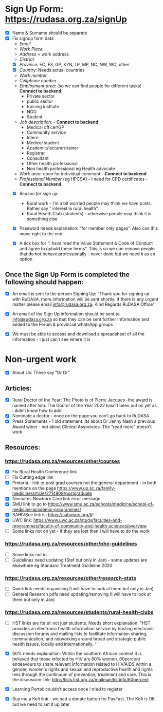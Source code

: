 # Sign Up Form: https://rudasa.org.za/signUp
- [x] Name & Surname should be separate
- [x] Fix signup form data
    - *Email*
    - *Work Place*
    - *Address* = work address
    - *District*
    - [x] *Province*: EC, FS, GP, KZN, LP, MP, NC, NW, WC, other
    - [x] *Country*: Needs actual countries
    - *Work number*
    - *Cellphone number*
    - *Employment area*: (so we can find people for different tasks) - **Connect to backend**
        - Private sector
        - public sector
        - training institute
        - NGO
        - Student 
    - *Job description*: - **Connect to backend**
        - Medical officer/GP
        - Community service
        - Intern
        - Medical student
        - Academic/lecturer/trainer
        - Registrar
        - Consultant
        - Other health professional
        - Non health professional eg Health advocate
    - *Work area*: open for individual comment - **Connect to backend**
    - *Professional Number* (eg HPCSA) - I need for CPD certificates - **Connect to backend**
    - [x] *Reason for sign up*:
        - Rural work - I’m a bit worried people may think we have posts. Rather say “ interest in rural health”.
        - Rural Health Club (students) - otherwise people may think it is something else

    - [x] Password needs explanation: “for member only pages”. Also can this move right to the end.
    - [x] A tick box for “I have read the Value Statement  & Code of Conduct and agree to uphold these terms”. This is so we can remove people that do not behave professionally - never done but we need it as an option.

## Once the Sign Up Form is completed the following should happen:
- [x] An email is sent to the person Signing Up: “Thank you for signing up with RuDASA, more information will be sent shortly. If there is any urgent matter please email info@rudasa.org.za. Kind Regards RuDASA Office"

- [x] An email of the Sign Up information should be sent to Info@rudasa.org.za so that they can be sent further information and added to the Forum & provincial whatsApp groups

- [x] We must be able to access and download a spreadsheet of all the information - I just can’t see where it is



# Non-urgent work
- [x] About Us: These say "Dr Dr"

## Articles:
- [x] Rural Doctor of the Year: The Photo is of Pierre Jacques -the award is named after him.  The Doctor of the Year 2022 hasn’t been put on yet as I didn’t know how to add
- [x] Nominate a doctor - once on the page you can’t  go back to RuDASA
- [x] Press Statements - 1 old statement. Its about Dr Jenny Nash a previous Award winer - not about Clinical Associates. The "read more" doesn’t work

## Resources:
### https://rudasa.org.za/resources/other/courses
- [x] Fix Rural Health Conference link
- [ ] Fix Cutting edge link
- [x] Pretoria - link to post grad courses not the general department - in both mentions on the page https://www.up.ac.za/family-medicine/article/2714809/postgraduate
- [x] Neonates Newborn Care link error message
- [x] SMU link to go to https://www.smu.ac.za/schools/medicine/school-of-medicine-academic-programmes/
- [x] SAHIVSoc link is: https://sahivsoc.org/#!
- [x] UWC link: https://www.uwc.ac.za/study/faculties-and-programmes/faculty-of-community-and-health-sciences/overview
- [ ] Some links not on yet - if they are lost then I will have to do the work

### https://rudasa.org.za/resources/other/phc-guidelines
- [ ] Some links not in
- [ ] Guidelines need updating (Stef but only in Jan) - some updates are elsewhere eg Standard Treatment Guideline 2020

### https://rudasa.org.za/resources/other/research-stats
- [ ] Quick link needs organising (I will have to look at them but only in Jan)
- [ ] General Research pdfs need updating/removing (I will have to look at them but only in Jan)

### https://rudasa.org.za/resources/students/rural-health-clubs
- [ ] HST links are for all not just students. Needs short explanation: "HST provides an electronic health information service by hosting electronic discussion forums and mailing lists to facilitate information sharing, communication, and networking around broad and strategic public health issues, locally and internationally.  "
- [x] 60% needs explanation: Within the southern African context it is believed that those infected by HIV are 60% women. 60percent endeavours to share relevant information related to HIV/AIDS within a gender, women's rights and sexual and reproductive health and rights lens through the continuum of prevention, treatment and care. This is the discussion link: http://lists.hst.org.za/mailman/listinfo/60percent

- [x] Learning Portal: couldn’t access once I tried to register

- [x] Buy me a Kofi link - we had a donate button for PayFast. The Kofi is OK but we need to set it up later